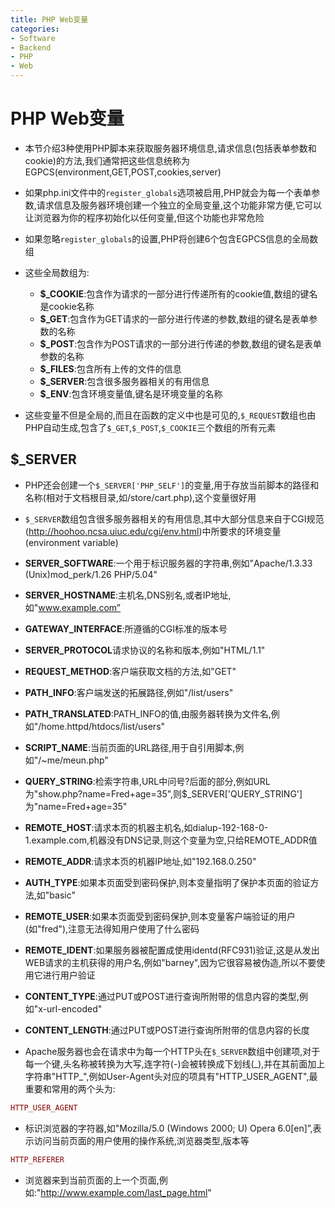 ```yaml
---
title: PHP Web变量
categories:
- Software
- Backend
- PHP
- Web
---
```

# PHP Web变量

- 本节介绍3种使用PHP脚本来获取服务器环境信息,请求信息(包括表单参数和cookie)的方法,我们通常把这些信息统称为EGPCS(environment,GET,POST,cookies,server)
- 如果php.ini文件中的`register_globals`选项被启用,PHP就会为每一个表单参数,请求信息及服务器环境创建一个独立的全局变量,这个功能非常方便,它可以让浏览器为你的程序初始化以任何变量,但这个功能也非常危险
- 如果忽略`register_globals`的设置,PHP将创建6个包含EGPCS信息的全局数组
- 这些全局数组为:
    - **$_COOKIE**:包含作为请求的一部分进行传递所有的cookie值,数组的键名是cookie名称
    - **$_GET**:包含作为GET请求的一部分进行传递的参数,数组的键名是表单参数的名称
    - **$_POST**:包含作为POST请求的一部分进行传递的参数,数组的键名是表单参数的名称
    - **$_FILES**:包含所有上传的文件的信息
    - **$_SERVER**:包含很多服务器相关的有用信息
    - **$_ENV**:包含环境变量值,键名是环境变量的名称

- 这些变量不但是全局的,而且在函数的定义中也是可见的,`$_REQUEST`数组也由PHP自动生成,包含了`$_GET`,`$_POST`,`$_COOKIE`三个数组的所有元素

## $_SERVER

- PHP还会创建一个`$_SERVER['PHP_SELF']`的变量,用于存放当前脚本的路径和名称(相对于文档根目录,如/store/cart.php),这个变量很好用
- `$_SERVER`数组包含很多服务器相关的有用信息,其中大部分信息来自于CGI规范(http://hoohoo.ncsa.uiuc.edu/cgi/env.html)中所要求的环境变量(environment variable)
- **SERVER_SOFTWARE**:一个用于标识服务器的字符串,例如"Apache/1.3.33 (Unix)mod_perk/1.26 PHP/5.04"
- **SERVER_HOSTNAME**:主机名,DNS别名,或者IP地址,如"www.example.com”
- **GATEWAY_INTERFACE**:所遵循的CGI标准的版本号
- **SERVER_PROTOCOL**请求协议的名称和版本,例如"HTML/1.1"
- **REQUEST_METHOD**:客户端获取文档的方法,如"GET"
- **PATH_INFO**:客户端发送的拓展路径,例如"/list/users"
- **PATH_TRANSLATED**:PATH_INFO的值,由服务器转换为文件名,例如"/home.httpd/htdocs/list/users"
- **SCRIPT_NAME**:当前页面的URL路径,用于自引用脚本,例如"/~me/meun.php"
- **QUERY_STRING**:检索字符串,URL中问号?后面的部分,例如URL为"show.php?name=Fred+age=35",则$_SERVER['QUERY_STRING']为"name=Fred+age=35"
- **REMOTE_HOST**:请求本页的机器主机名,如dialup-192-168-0-1.example.com,机器没有DNS记录,则这个变量为空,只给REMOTE_ADDR值
- **REMOTE_ADDR**:请求本页的机器IP地址,如"192.168.0.250"
- **AUTH_TYPE**:如果本页面受到密码保护,则本变量指明了保护本页面的验证方法,如"basic"
- **REMOTE_USER**:如果本页面受到密码保护,则本变量客户端验证的用户(如"fred"),注意无法得知用户使用了什么密码
- **REMOTE_IDENT**:如果服务器被配置成使用identd(RFC931)验证,这是从发出WEB请求的主机获得的用户名,例如"barney",因为它很容易被伪造,所以不要使用它进行用户验证
- **CONTENT_TYPE**:通过PUT或POST进行查询所附带的信息内容的类型,例如"x-url-encoded"
- **CONTENT_LENGTH**:通过PUT或POST进行查询所附带的信息内容的长度

- Apache服务器也会在请求中为每一个HTTP头在`$_SERVER`数组中创建项,对于每一个键,头名称被转换为大写,连字符(-)会被转换成下划线(\_),并在其前面加上字符串"HTTP\_",例如User-Agent头对应的项具有"HTTP_USER_AGENT",最重要和常用的两个头为:


```php
HTTP_USER_AGENT
```

- 标识浏览器的字符器,如"Mozilla/5.0 (Windows 2000; U) Opera 6.0[en]”,表示访问当前页面的用户使用的操作系统,浏览器类型,版本等


```php
HTTP_REFERER
```

- 浏览器来到当前页面的上一个页面,例如:"http://www.example.com/last_page.html"